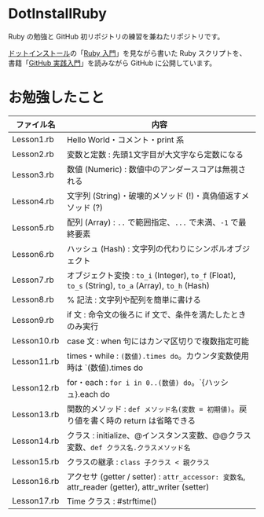 # DotInstallRuby

Ruby の勉強と GitHub 初リポジトリの練習を兼ねたリポジトリです。

[ドットインストール](http://dotinstall.com/)の「[Ruby 入門](http://dotinstall.com/lessons/basic_ruby_v2)」を見ながら書いた Ruby スクリプトを、  
書籍「[GitHub 実践入門](http://gihyo.jp/book/2014/978-4-7741-6366-6)」を読みながら GitHub に公開しています。

# お勉強したこと

|ファイル名|内容|
|----------|----|
|Lesson1.rb|Hello World・コメント・print 系|
|Lesson2.rb|変数と定数 : 先頭1文字目が大文字なら定数になる|
|Lesson3.rb|数値 (Numeric) : 数値中のアンダースコアは無視される|
|Lesson4.rb|文字列 (String)・破壊的メソッド (!)・真偽値返すメソッド (?)|
|Lesson5.rb|配列 (Array) : `..` で範囲指定、`...` で未満、`-1` で最終要素|
|Lesson6.rb|ハッシュ (Hash) : 文字列の代わりにシンボルオブジェクト|
|Lesson7.rb|オブジェクト変換 : `to_i` (Integer), `to_f` (Float), `to_s` (String), `to_a` (Array), `to_h` (Hash)|
|Lesson8.rb|% 記法 : 文字列や配列を簡単に書ける|
|Lesson9.rb|if 文 : 命令文の後ろに if 文で、条件を満たしたときのみ実行|
|Lesson10.rb|case 文 : when 句にはカンマ区切りで複数指定可能|
|Lesson11.rb|times・while : `(数値).times do`。カウンタ変数使用時は `(数値).times do |i|`|
|Lesson12.rb|for・each : `for i in 0..(数値) do`。`{ハッシュ}.each do |key, value|`|
|Lesson13.rb|関数的メソッド : `def メソッド名(変数 = 初期値)`。戻り値を書く時の return は省略できる|
|Lesson14.rb|クラス : initialize、@インスタンス変数、@@クラス変数、`def クラス名.クラスメソッド名`|
|Lesson15.rb|クラスの継承 : `class 子クラス < 親クラス`|
|Lesson16.rb|アクセサ (getter / setter) : `attr_accessor: 変数名`, attr_reader (getter), attr_writer (setter)|
|Lesson17.rb|Time クラス : #strftime()|
